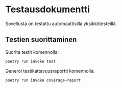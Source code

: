 # Testausdokumentti

Sovellusta on testattu automaattisilla yksikkötesteillä.

## Testien suorittaminen

Suorita testit komennolla:
```
poetry run invoke test
```

Generoi testikattavuusraportti komennolla:
```
poetry run invoke coverage-report
```
